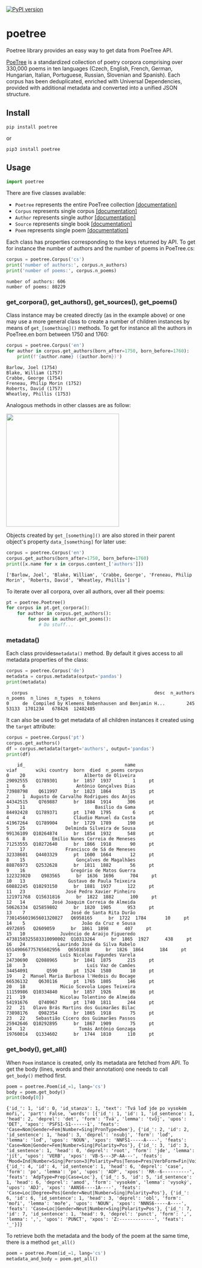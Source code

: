 [![PyPI version](https://badge.fury.io/py/poetree.svg)](https://badge.fury.io/py/poetree)

# poetree
Poetree library provides an easy way to get data from PoeTree API.

[PoeTree](https://versologie.cz/poetree) is a standardized collection of poetry corpora comprising over 330,000 poems in ten languages (Czech, English, French, German, Hungarian, Italian, Portuguese, Russian, Slovenian and Spanish). Each corpus has been deduplicated, enriched with Universal Dependencies, provided with additional metadata and converted into a unified JSON structure.

## Install
```console
pip install poetree
```
or
```console
pip3 install poetree
```

## Usage
```python
import poetree
```

There are five classes available:
- ```Poetree``` represents the entire PoeTree collection [\[documentation\]](https://versologie.cz/poetree/python-doc/poetree)
- ```Corpus``` represents single corpus [\[documentation\]](https://versologie.cz/poetree/python-doc/corpus)
- ```Author``` represents single author [\[documentation\]](https://versologie.cz/poetree/python-doc/author)
- ```Source``` represents single book [\[documentation\]](https://versologie.cz/poetree/python-doc/source)
- ```Poem``` represents single poem [\[documentation\]](https://versologie.cz/poetree/python-doc/poem)

Each class has properties corresponding to the keys returned by API. To get for instance the number of authors and the number of poems in PoeTree.cs:

```python
corpus = poetree.Corpus('cs')
print('number of authors:', corpus.n_authors)
print('number of poems:', corpus.n_poems)
```
```console
number of authors: 606
number of poems: 80229
```

###  get_corpora(), get_authors(), get_sources(), get_poems()
Class instance may be created directly (as in the example above) or one may use a more general class to create a number of children instances by means of ```get_[something]()``` methods. To get for instance all the authors in PoeTree.en born between 1750 and 1760:

```python
corpus = poetree.Corpus('en')
for author in corpus.get_authors(born_after=1750, born_before=1760):
    print(f'{author.name} ({author.born})')
```
```console
Barlow, Joel (1754)
Blake, William (1757)
Crabbe, George (1754)
Freneau, Philip Morin (1752)
Roberts, David (1757)
Wheatley, Phillis (1753)
```

Analogous methods in other classes are as follow:

<img src="https://versologie.cz/poetree/img/classes.png" style="width:300px;"/>

Objects created by ```get_[something]()``` are also stored in their parent object's property ```data_[something]``` for later use:

```python
corpus = poetree.Corpus('en')
corpus.get_authors(born_after=1750, born_before=1760)
print([x.name for x in corpus.content_['authors']])
```
```console
['Barlow, Joel', 'Blake, William', 'Crabbe, George', 'Freneau, Philip Morin', 'Roberts, David', 'Wheatley, Phillis']
```

To iterate over all corpora, over all authors, over all their poems:
```python
pt = poetree.Poetree()
for corpus in pt.get_corpora():
    for author in corpus.get_authors():
        for poem in author.get_poems():
            # Do stuff...
```

### metadata()
Each class provides```metadata()``` method. By default it gives access to all metadata properties of the class:

```python
corpus = poetree.Corpus('de')
metadata = corpus.metadata(output='pandas')
print(metadata)
```
```console
  corpus                                               desc  n_authors  n_poems  n_lines  n_types  n_tokens
0     de  Compiled by Klemens Bobenhausen and Benjamin H...        245    53133  1701234   678426  12482485
```

It can also be used to get metadata of all children instances it created using the ```target``` attribute:
```python
corpus = poetree.Corpus('pt')
corpus.get_authors()
df = corpus.metadata(target='authors', output='pandas') 
print(df)
```
```console
    id_                                     name                    viaf       wiki country  born  died  n_poems corpus
0    20                      Alberto de Oliveira                29092555   Q1789301      br  1857  1937        1     pt
1     6                   Antônio Gonçalves Dias                73988798    Q611997      br  1823  1864       15     pt
2     1  Augusto de Carvalho Rodrigues dos Anjos                44342515    Q769887      br  1884  1914      306     pt
3    11                          Basílio da Gama                84492428   Q1789371      pt  1740  1795        6     pt
4     4                  Cláudio Manuel da Costa                41967264   Q1789904      br  1729  1789      190     pt
5    25               Delminda Silveira de Sousa                99136109  Q10264874      br  1854  1932      548     pt
6     8          Emílio Nunes Correia de Meneses                71253555  Q10272640      br  1866  1918       90     pt
7    17               Francisco de Sá de Meneses                32338601   Q4403329      pt  1600  1664       12     pt
8    15                   Gonçalves de Magalhães                88876973   Q2532628      br  1811  1882       56     pt
9    16                 Gregório de Matos Guerra               122323020    Q983565      br  1636  1696      704     pt
10   13                Gustavo de Paula Teixeira                60882245  Q10293150      br  1881  1937      122     pt
11   23               José Pedro Xavier Pinheiro               121971768  Q15631816      br  1822  1882      100     pt
12   14          José Joaquim Correia de Almeida                50626334  Q25859802      br  1820  1905      953     pt
13    7                 José de Santa Rita Durão   730145601965601320827   Q6958165      br  1722  1784       10     pt
14    5                     João da Cruz e Sousa                 4972695   Q2609059      br  1861  1898      407     pt
15   10             Juvêncio de Araújo Figueredo  4738150325583310090002  Q10313264      br  1865  1927      438     pt
16   24            Laurindo José da Silva Rabelo    65149066775765602956   Q6501838      br  1826  1864      184     pt
17    9             Luís Nicolau Fagundes Varela                24730690   Q2088965      br  1841  1875      215     pt
18    3                       Luís Vaz de Camões                34454091       Q590      pt  1524  1580       10     pt
19    2  Manuel Maria Barbosa l'Hedois du Bocage                66536132    Q630116      pt  1765  1805      146     pt
20   18             Múcio Scevola Lopes Teixeira                11159986  Q10334840      br  1857  1926       86     pt
21   19             Nicolau Tolentino de Almeida                54191676    Q740967      pt  1740  1811      244     pt
22   21   Olavo Brás Martins dos Guimarães Bilac                73898176    Q982354      br  1865  1918       75     pt
23   22    Sebastião Cícero dos Guimarães Passos                25942646  Q10292895      br  1867  1909       75     pt
24   12                    Tomás Antônio Gonzaga                19760014   Q1334602      br  1744  1810      110     pt
```

### get_body(), get_all()

When ```Poem``` instance is created, only its metadata are fetched from API. To get the body (lines, words and their annotation) one needs to call ```get_body()``` method first.

```python
poem = poetree.Poem(id_=1, lang='cs')
body = poem.get_body()
print(body[0])
```
```console
{'id_': 1, 'id': 0, 'id_stanza': 1, 'text': 'Tvá loď jde po vysokém moři,', 'part': False, 'words': [{'id_': 1, 'id': 1, 'id_sentence': 1, 'head': 2, 'deprel': 'det', 'form': 'Tvá', 'lemma': 'tvůj', 'upos': 'DET', 'xpos': 'PSFS1-S1------1', 'feats': 'Case=Nom|Gender=Fem|Number=Sing|PronType=Dem'}, {'id_': 2, 'id': 2, 'id_sentence': 1, 'head': 3, 'deprel': 'nsubj', 'form': 'loď', 'lemma': 'loď', 'upos': 'NOUN', 'xpos': 'NNFS1-----A----', 'feats': 'Case=Nom|Gender=Fem|Number=Sing|Polarity=Pos'}, {'id_': 3, 'id': 3, 'id_sentence': 1, 'head': 0, 'deprel': 'root', 'form': 'jde', 'lemma': 'jít', 'upos': 'VERB', 'xpos': 'VB-S---3P-AA---', 'feats': 'Mood=Ind|Number=Sing|Person=3|Polarity=Pos|Tense=Pres|VerbForm=Fin|Voice=Act'}, {'id_': 4, 'id': 4, 'id_sentence': 1, 'head': 6, 'deprel': 'case', 'form': 'po', 'lemma': 'po', 'upos': 'ADP', 'xpos': 'RR--6----------', 'feats': 'AdpType=Prep|Case=Loc'}, {'id_': 5, 'id': 5, 'id_sentence': 1, 'head': 6, 'deprel': 'amod', 'form': 'vysokém', 'lemma': 'vysoký', 'upos': 'ADJ', 'xpos': 'AANS6----1A----', 'feats': 'Case=Loc|Degree=Pos|Gender=Neut|Number=Sing|Polarity=Pos'}, {'id_': 6, 'id': 6, 'id_sentence': 1, 'head': 3, 'deprel': 'obl', 'form': 'moři', 'lemma': 'moře', 'upos': 'NOUN', 'xpos': 'NNNS6-----A----', 'feats': 'Case=Loc|Gender=Neut|Number=Sing|Polarity=Pos'}, {'id_': 7, 'id': 7, 'id_sentence': 1, 'head': 9, 'deprel': 'punct', 'form': ',', 'lemma': ',', 'upos': 'PUNCT', 'xpos': 'Z:-------------', 'feats': '_'}]}
```

To retrieve both the metadata and the body of the poem at the same time, there is a method ```get_all()```

```python
poem = poetree.Poem(id_=1, lang='cs')
metadata_and_body = poem.get_all()
```
